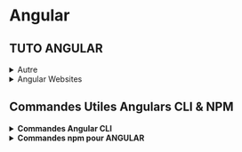 # Angular
## TUTO ANGULAR

<details>
  <summary>Autre</summary>
  <ul>
    <li><a href="https://openclassrooms.com/fr/courses/7471261-debutez-avec-angular">OpenClassrooms</a></li>
    <li><a href="https://www.w3schools.com/angular/">W3C Schools</a></li>
  </ul>
</details>

<details>
  <summary>Angular Websites</summary>
  <b>Always download the starting code</b>
  <ul>
   <li><a href="https://angular.io/tutorial/first-app/first-app-lesson-01">Lesson 1 : Hello world</a></li>
   <li><a href="https://angular.io/tutorial/first-app/first-app-lesson-02">Lesson 2 : Create Home component</a></li>
   <li><a href="https://angular.io/tutorial/first-app/first-app-lesson-03">Lesson 3 : Create the application’s HousingLocation component</a></li>
   <li><a href="https://angular.io/tutorial/first-app/first-app-lesson-04">Lesson 4 : Creating an interface</a></li>
   <li><a href="https://angular.io/tutorial/first-app/first-app-lesson-05">Lesson 5 : Add an input parameter to the component</a></li>
   <li><a href="https://angular.io/tutorial/first-app/first-app-lesson-06">Lesson 6 : Add a property binding to a component’s template</a></li>
   <li><a href="https://angular.io/tutorial/first-app/first-app-lesson-07">Lesson 7 : Add an interpolation to a component's template</a></li>
   <li><a href="https://angular.io/tutorial/first-app/first-app-lesson-08">Lesson 8 : Use *ngFor to list objects in component</a></li>
   <li><a href="https://angular.io/tutorial/first-app/first-app-lesson-09">Lesson 9 : Angular services</a></li>
   <li><a href="https://angular.io/tutorial/first-app/first-app-lesson-10">Lesson 10 : Add routes to the application</a></li>
   <li><a href="https://angular.io/tutorial/first-app/first-app-lesson-11">Lesson 11 : Integrate details page into application</a></li>
   <li><a href="https://angular.io/tutorial/first-app/first-app-lesson-12">Lesson 12 : Adding a form to your Angular app</a></li>
   <li><a href="https://angular.io/tutorial/first-app/first-app-lesson-13">Lesson 13 : Add the search feature to your app</a></li>
   <li><a href="https://angular.io/tutorial/first-app/first-app-lesson-14">Lesson 14 : Add HTTP communication to your app</a></li>
  </ul>
</details>

## Commandes Utiles Angulars CLI & NPM

<details>
   <summary><strong>Commandes Angular CLI</strong></summary>

   <ol>
   <li><strong>Créer un nouveau projet</strong>
      <ul>
         <li>Commande : <code>ng new [project-name]</code></li>
         <li>Description : Crée un nouveau projet Angular.</li>
         <li>Exemple : <code>ng new mon-application</code></li>
      </ul>
   </li>

   <li><strong>Servir l'application localement</strong>
      <ul>
         <li>Commande : <code>ng serve</code></li>
         <li>Description : Construit et sert votre application localement, la rendant généralement accessible via <code>http://localhost:4200/</code>.</li>
      </ul>
   </li>

   <li><strong>Générer du code</strong>
      <ul>
         <li>Commande : <code>ng generate [type] [name]</code> ou <code>ng g [type] [name]</code></li>
         <li>Description : Génère du code (comme des composants, des services, des modules, etc.).</li>
         <li>Exemple : <code>ng generate component mon-composant</code> ou <code>ng g c mon-composant</code></li>
      </ul>
   </li>

   <li><strong>Construire l'application pour la production</strong>
      <ul>
         <li>Commande : <code>ng build</code></li>
         <li>Description : Construit votre application et la stocke dans le répertoire <code>dist/</code>.</li>
      </ul>
   </li>

   <li><strong>Exécuter les tests unitaires</strong>
      <ul>
         <li>Commande : <code>ng test</code></li>
         <li>Description : Exécute les tests unitaires de votre application.</li>
      </ul>
   </li>

   <li><strong>Exécuter les tests de bout en bout</strong>
      <ul>
         <li>Commande : <code>ng e2e</code></li>
         <li>Description : Exécute les tests de bout en bout de votre application.</li>
      </ul>
   </li>

   <li><strong>Vérifier la qualité du code</strong>
      <ul>
         <li>Commande : <code>ng lint</code></li>
         <li>Description : Vérifie la qualité de votre code en utilisant TSLint.</li>
      </ul>
   </li>

   <li><strong>Mettre à jour les packages et le code</strong>
      <ul>
         <li>Commande : <code>ng update</code></li>
         <li>Description : Met à jour les packages et le code de votre application.</li>
      </ul>
   </li>

   <li><strong>Ajouter le support pour une bibliothèque externe</strong>
      <ul>
         <li>Commande : <code>ng add [package-name]</code></li>
         <li>Description : Ajoute le support pour une bibliothèque externe à votre projet (par exemple, Angular Material).</li>
         <li>Exemple : <code>ng add @angular/material</code></li>
      </ul>
   </li>

   <li><strong>Consulter la documentation officielle</strong>
      <ul>
         <li>Commande : <code>ng doc [keyword]</code></li>
         <li>Description : Ouvre la documentation officielle Angular pour un mot-clé donné.</li>
         <li>Exemple : <code>ng doc component</code></li>
      </ul>
   </li>
   </ol>
</details>

<details>
   <summary><strong>Commandes npm pour ANGULAR</strong></summary>

   <ol>
   <li><strong>Initialiser un nouveau projet npm</strong>
      <ul>
         <li>Commande : <code>npm init</code></li>
         <li>Description : Crée un nouveau fichier <code>package.json</code> pour votre projet.</li>
      </ul>
   </li>

   <li><strong>Installer les dépendances d'un projet</strong>
      <ul>
         <li>Commande : <code>npm install</code></li>
         <li>Description : Installe toutes les dépendances listées dans <code>package.json</code>.</li>
      </ul>
   </li>

   <li><strong>Installer une bibliothèque ou un paquet spécifique</strong>
      <ul>
         <li>Commande : <code>npm install [package-name]</code></li>
         <li>Description : Installe un paquet spécifique et l'ajoute à <code>node_modules</code>.</li>
         <li>Exemple : <code>npm install @angular/core</code></li>
      </ul>
   </li>

   <li><strong>Installer une bibliothèque ou un paquet comme dépendance de développement</strong>
      <ul>
         <li>Commande : <code>npm install [package-name] --save-dev</code></li>
         <li>Description : Installe un paquet spécifique comme dépendance de développement (souvent utilisé pour les outils de test ou de build).</li>
         <li>Exemple : <code>npm install typescript --save-dev</code></li>
      </ul>
   </li>

   <li><strong>Désinstaller une bibliothèque ou un paquet</strong>
      <ul>
         <li>Commande : <code>npm uninstall [package-name]</code></li>
         <li>Description : Désinstalle un paquet et le supprime de <code>node_modules</code> et <code>package.json</code>.</li>
      </ul>
   </li>

   <li><strong>Mettre à jour les paquets</strong>
      <ul>
         <li>Commande : <code>npm update</code></li>
         <li>Description : Met à jour tous les paquets à leurs dernières versions compatibles, en fonction des règles définies dans <code>package.json</code>.</li>
      </ul>
   </li>

   <li><strong>Exécuter un script défini dans <code>package.json</code></strong>
      <ul>
         <li>Commande : <code>npm run [script-name]</code></li>
         <li>Description : Exécute un script spécifique défini dans la section "scripts" de <code>package.json</code>.</li>
         <li>Exemple : <code>npm run build</code></li>
      </ul>
   </li>

   <li><strong>Vérifier les paquets obsolètes</strong>
      <ul>
         <li>Commande : <code>npm outdated</code></li>
         <li>Description : Affiche une liste des paquets qui ont des versions plus récentes disponibles.</li>
      </ul>
   </li>

   <li><strong>Vérifier la sécurité des paquets</strong>
      <ul>
         <li>Commande : <code>npm audit</code></li>
         <li>Description : Vérifie les dépendances du projet pour les vulnérabilités de sécurité connues et affiche des recommandations pour y remédier.</li>
      </ul>
   </li>

   <li><strong>Lancer l'application Angular en mode développement</strong>
      <ul>
         <li>Commande : <code>npm start</code></li>
         <li>Description : Une commande couramment utilisée pour démarrer une application Angular en mode développement, généralement définie dans la section "scripts" de <code>package.json</code> pour exécuter <code>ng serve</code>.</li>
      </ul>
   </li>

   <li><strong>Configurer le serveur JSON</strong>
      <ul>
         <li>Commande : <code>npm install -g json-server</code></li>
         <li>Description : Installe <code>json-server</code> globalement pour créer un faux serveur REST à partir d'un fichier JSON.</li>
      </ul>
   </li>

   <li><strong>Lancer le serveur de la db stockée en json</strong>
      <ul>
         <li>Commande : <code>json-server --watch db.json</code></li>
         <li>Description : Démarre <code>json-server</code> et surveille les modifications du fichier <code>db.json</code> pour simuler une base de données en temps réel.</li>
      </ul>
   </li>
   </ol>
</details>
